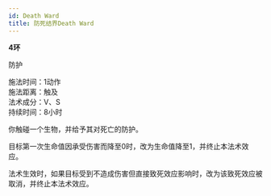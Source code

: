 ```yaml
---
id: Death Ward
title: 防死结界Death Ward
---
```


**4环**

防护

施法时间：1动作  
施法距离：触及  
法术成分：V、S  
持续时间：8小时  


你触碰一个生物，并给予其对死亡的防护。


目标第一次生命值因承受伤害而降至0时，改为生命值降至1，并终止本法术效应。


法术生效时，如果目标受到不造成伤害但直接致死效应影响时，改为该致死效应被取消，并终止本法术效应。
